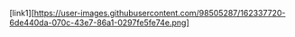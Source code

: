 [link1][https://user-images.githubusercontent.com/98505287/162337720-6de440da-070c-43e7-86a1-0297fe5fe74e.png]